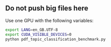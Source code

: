 ## Do not push big files here

Use one GPU with the following variables:

```bash
export LANG=en_GB.UTF-8
export CUDA_VISIBLE_DEVICES=0 
python pdf_topic_classification_benchmark.py
```